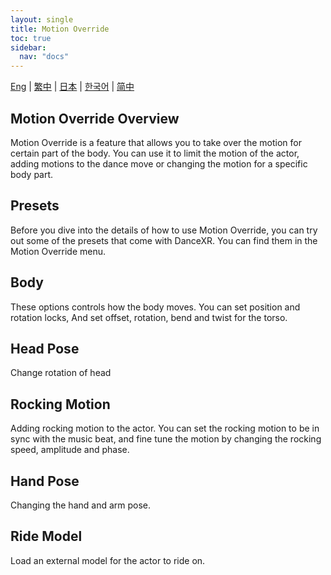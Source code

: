 ```yaml
---
layout: single
title: Motion Override
toc: true
sidebar:
  nav: "docs"
---
```

[Eng](/dancexr/features/motion_override) | [繁中](/tw/dancexr/features/motion_override) | [日本](/jp/dancexr/features/motion_override) | [한국어](/kr/dancexr/features/motion_override) | [简中](/zh/dancexr/features/motion_override)


## Motion Override Overview
Motion Override is a feature that allows you to take over the motion for certain part of the body. You can use it to limit the motion of the actor, adding motions to the dance move or changing the motion for a specific body part.

## Presets
Before you dive into the details of how to use Motion Override, you can try out some of the presets that come with DanceXR. You can find them in the Motion Override menu.

## Body
These options controls how the body moves. You can set position and rotation locks, And set offset, rotation, bend and twist for the torso.

## Head Pose
Change rotation of head

## Rocking Motion
Adding rocking motion to the actor. You can set the rocking motion to be in sync with the music beat, and fine tune the motion by changing the rocking speed, amplitude and phase.

## Hand Pose
Changing the hand and arm pose. 

## Ride Model
Load an external model for the actor to ride on. 
